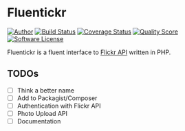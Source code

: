 # Fluentickr

[![Author](http://img.shields.io/badge/author-@gaomd-blue.svg?style=flat-square)](https://twitter.com/gaomd)
[![Build Status](https://img.shields.io/travis/gaomd/fluentickr/master.svg?style=flat-square)](https://travis-ci.org/gaomd/fluentickr)
[![Coverage Status](https://img.shields.io/scrutinizer/coverage/g/gaomd/fluentickr.svg?style=flat-square)](https://scrutinizer-ci.com/g/gaomd/fluentickr/code-structure)
[![Quality Score](https://img.shields.io/scrutinizer/g/gaomd/fluentickr.svg?style=flat-square)](https://scrutinizer-ci.com/g/gaomd/fluentickr)
[![Software License](https://img.shields.io/badge/license-MIT-brightgreen.svg?style=flat-square)](LICENSE)

Fluentickr is a fluent interface to [Flickr API](https://www.flickr.com/services/api/) written in PHP.

## TODOs

- [ ] Think a better name
- [ ] Add to Packagist/Composer
- [ ] Authentication with Flickr API
- [ ] Photo Upload API
- [ ] Documentation
